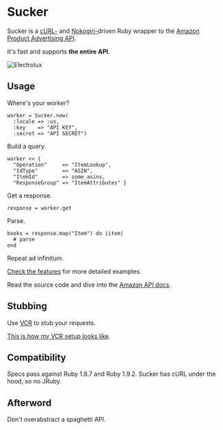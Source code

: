 Sucker
======

Sucker is a [cURL-](http://github.com/taf2/curb) and [Nokogiri-](http://github.com/rails/rails/blob/master/activesupport/lib/active_support/xml_mini/nokogiri.rb)driven Ruby wrapper to the [Amazon Product Advertising API](https://affiliate-program.amazon.co.uk/gp/advertising/api/detail/main.html).

It's fast and supports __the entire API__.

![Electrolux](https://github.com/papercavalier/sucker/raw/master/electrolux.jpg)

Usage
-----

Where's your worker?

    worker = Sucker.new(
      :locale => :us,
      :key    => "API KEY",
      :secret => "API SECRET")

Build a query.

    worker << {
      "Operation"     => "ItemLookup",
      "IdType"        => "ASIN",
      "ItemId"        => some_asins,
      "ResponseGroup" => "ItemAttributes" }

Get a response.

    response = worker.get

Parse.

    books = response.map("Item") do |item|
      # parse
    end

Repeat ad infinitum.

[Check the features](http://relishapp.com/papercavalier/sucker) for more detailed examples.

Read the source code and dive into the [Amazon API docs](https://affiliate-program.amazon.co.uk/gp/advertising/api/detail/main.html).

Stubbing
--------

Use [VCR](http://github.com/myronmarston/vcr) to stub your requests.

[This is how my VCR setup looks like](http://github.com/papercavalier/sucker/blob/master/spec/support/vcr.rb).

Compatibility
-------------

Specs pass against Ruby 1.8.7 and Ruby 1.9.2. Sucker has cURL under the hood, so no JRuby.

Afterword
---------

Don't overabstract a spaghetti API.
